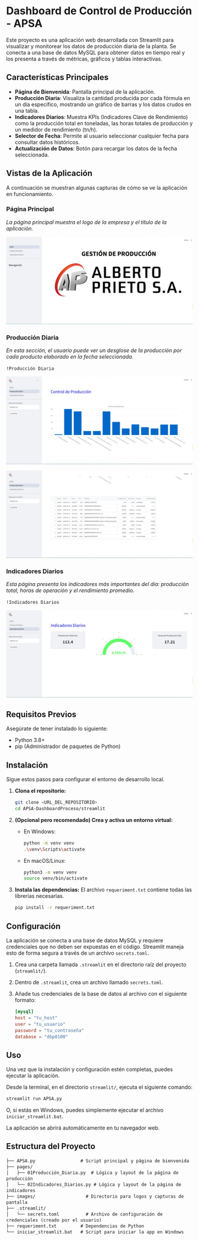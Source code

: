 # Dashboard de Control de Producción - APSA

Este proyecto es una aplicación web desarrollada con Streamlit para visualizar y monitorear los datos de producción diaria de la planta. Se conecta a una base de datos MySQL para obtener datos en tiempo real y los presenta a través de métricas, gráficos y tablas interactivas.

## Características Principales

*   **Página de Bienvenida**: Pantalla principal de la aplicación.
*   **Producción Diaria**: Visualiza la cantidad producida por cada fórmula en un día específico, mostrando un gráfico de barras y los datos crudos en una tabla.
*   **Indicadores Diarios**: Muestra KPIs (Indicadores Clave de Rendimiento) como la producción total en toneladas, las horas totales de producción y un medidor de rendimiento (tn/h).
*   **Selector de Fecha**: Permite al usuario seleccionar cualquier fecha para consultar datos históricos.
*   **Actualización de Datos**: Botón para recargar los datos de la fecha seleccionada.

## Vistas de la Aplicación

A continuación se muestran algunas capturas de cómo se ve la aplicación en funcionamiento.

### Página Principal

*La página principal muestra el logo de la empresa y el título de la aplicación.*

![Página Principal](Imagenes/pagina1.png)

### Producción Diaria

*En esta sección, el usuario puede ver un desglose de la producción por cada producto elaborado en la fecha seleccionada.*

`!Producción Diaria`

![Produccion Diaria](Imagenes/pagina2.png)

![Produccion Diaria](Imagenes/pagina2_1.png)

### Indicadores Diarios

*Esta página presenta los indicadores más importantes del día: producción total, horas de operación y el rendimiento promedio.*

`!Indicadores Diarios`

![Indicadores Diarios](Imagenes/pagina3.png)


## Requisitos Previos

Asegúrate de tener instalado lo siguiente:
*   Python 3.8+
*   pip (Administrador de paquetes de Python)

## Instalación

Sigue estos pasos para configurar el entorno de desarrollo local.

1.  **Clona el repositorio:**
    ```bash
    git clone <URL_DEL_REPOSITORIO>
    cd APSA-DashboardProceso/streamlit
    ```

2.  **(Opcional pero recomendado) Crea y activa un entorno virtual:**
    *   En Windows:
        ```bash
        python -m venv venv
        .\venv\Scripts\activate
        ```
    *   En macOS/Linux:
        ```bash
        python3 -m venv venv
        source venv/bin/activate
        ```

3.  **Instala las dependencias:**
    El archivo `requeriment.txt` contiene todas las librerías necesarias.
    ```bash
    pip install -r requeriment.txt
    ```

## Configuración

La aplicación se conecta a una base de datos MySQL y requiere credenciales que no deben ser expuestas en el código. Streamlit maneja esto de forma segura a través de un archivo `secrets.toml`.

1.  Crea una carpeta llamada `.streamlit` en el directorio raíz del proyecto (`streamlit/`).
2.  Dentro de `.streamlit`, crea un archivo llamado `secrets.toml`.
3.  Añade tus credenciales de la base de datos al archivo con el siguiente formato:

    ```toml
    [mysql]
    host = "tu_host"
    user = "tu_usuario"
    password = "tu_contraseña"
    database = "dbp8100"
    ```

## Uso

Una vez que la instalación y configuración estén completas, puedes ejecutar la aplicación.

Desde la terminal, en el directorio `streamlit/`, ejecuta el siguiente comando:
```bash
streamlit run APSA.py
```
O, si estás en Windows, puedes simplemente ejecutar el archivo `iniciar_streamlit.bat`.

La aplicación se abrirá automáticamente en tu navegador web.

## Estructura del Proyecto

```
├── APSA.py                 # Script principal y página de bienvenida
├── pages/
│   ├── 01Producción_Diaria.py  # Lógica y layout de la página de producción
│   └── 02Indicadores_Diarios.py # Lógica y layout de la página de indicadores
├── images/                   # Directorio para logos y capturas de pantalla
├── .streamlit/
│   └── secrets.toml          # Archivo de configuración de credenciales (creado por el usuario)
├── requeriment.txt         # Dependencias de Python
└── iniciar_streamlit.bat   # Script para iniciar la app en Windows
```